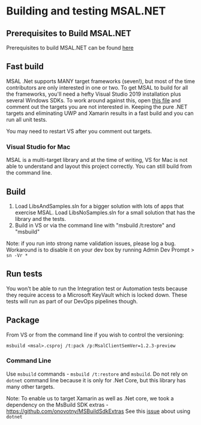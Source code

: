 # Building and testing MSAL.NET

## Prerequisites to Build MSAL.NET
Prerequisites to build MSAL.NET can be found [here](https://github.com/AzureAD/microsoft-authentication-library-for-dotnet/wiki/Pre-requisites-to-build-MSAL.NET)

## Fast build 

MSAL .Net supports MANY target frameworks (seven!), but most of the time contributors are only interested in one or two. To get MSAL to build for all the frameworks, you'll need a hefty Visual Studio 2019 installation plus several Windows SDKs. 
To work around against this, open [this file](https://github.com/AzureAD/microsoft-authentication-library-for-dotnet/blob/master/src/client/Microsoft.Identity.Client/Microsoft.Identity.Client.csproj#L3) and comment out the targets you are not interested in. Keeping the pure .NET targets and eliminating UWP and Xamarin results in a fast build and you can run all unit tests.

You may need to restart VS after you comment out targets.

### Visual Studio for Mac

MSAL is a multi-target library and at the time of writing, VS for Mac is not able to understand and layout this project correctly. You can still build from the command line. 

## Build 

1. Load LibsAndSamples.sln for a bigger solution with lots of apps that exercise MSAL. Load LibsNoSamples.sln for a small solution that has the library and the tests. 
2. Build in VS or via the command line with "msbuild /t:restore" and "msbuild"

Note: if you run into strong name validation issues, please log a bug. Workaround is to disable it on your dev box by running Admin Dev Prompt > `sn -Vr *`

## Run tests

You won't be able to run the Integration test or Automation tests because they require access to a Microsoft KeyVault which is locked down. These tests will run as part of our DevOps pipelines though.

## Package

From VS or from the command line if you wish to control the versioning:

`msbuild <msal>.csproj /t:pack /p:MsalClientSemVer=1.2.3-preview`

### Command Line

Use `msbuild` commands - `msbuild /t:restore` and `msbuild`. Do not rely on `dotnet` command line because it is only for .Net Core, but this library has many other targets.

Note: To enable us to target Xamarin as well as .Net core, we took a dependency on the MsBuild SDK extras - https://github.com/onovotny/MSBuildSdkExtras See this [issue](https://github.com/onovotny/MSBuildSdkExtras/issues/102) about using `dotnet` 


